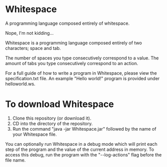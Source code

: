 # Whitespace
A programming language composed entirely of whitespace.

Nope, I'm not kidding...

Whitespace is a programming language composed entirely of two characters; space and tab.

The number of spaces you type consecutively correspond to a value. The amount of tabs you type consecutively correspond to an action.

For a full guide of how to write a program in Whitespace, please view the specification.txt file.
An example "Hello world!" program is provided under helloworld.ws.

# To download Whitespace
1) Clone this repository (or download it).
2) CD into the directory of the repository.
2) Run the command "java -jar Whitespace.jar" followed by the name of your Whitespace file.

You can optionally run Whitespace in a debug mode which will print each step of the program and the value of the current address in memory.
To access this debug, run the program with the "--log-actions" flag before the file name.
